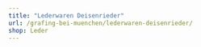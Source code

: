 ```yaml
---
title: "Lederwaren Deisenrieder"
url: /grafing-bei-muenchen/lederwaren-deisenrieder/
shop: Leder
---
```

